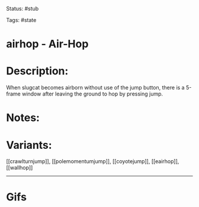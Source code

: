 Status: #stub

Tags: #state

# airhop - Air-Hop
# Description:
When slugcat becomes airborn without use of the jump button, there is a 5-frame window after leaving the ground to hop by pressing jump.

# Notes:


# Variants:
[[crawlturnjump]], [[polemomentumjump]], [[coyotejump]], [[eairhop]], [[wallhop]]

___
# Gifs
